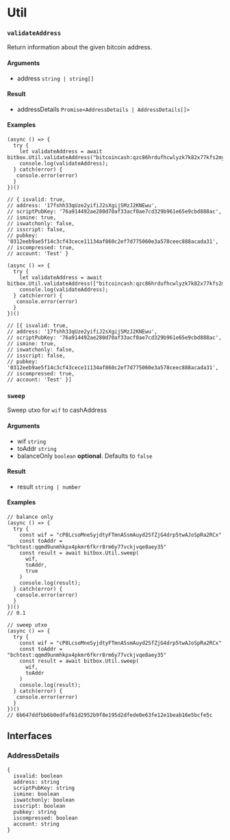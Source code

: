 # Util

### `validateAddress`

Return information about the given bitcoin address.

#### Arguments

- address `string | string[]`

#### Result

- addressDetails `Promise<AddressDetails | AddressDetails[]>`

#### Examples

    (async () => {
      try {
        let validateAddress = await bitbox.Util.validateAddress("bitcoincash:qzc86hrdufhcwlyzk7k82x77kfs2myekn57nv9cw5f");
        console.log(validateAddress);
      } catch(error) {
       console.error(error)
      }
    })()

    // { isvalid: true,
    // address: '17fshh33qUze2yifiJ2sXgijSMzJ2KNEwu',
    // scriptPubKey: '76a914492ae280d70af33acf0ae7cd329b961e65e9cbd888ac',
    // ismine: true,
    // iswatchonly: false,
    // isscript: false,
    // pubkey: '0312eeb9ae5f14c3cf43cece11134af860c2ef7d775060e3a578ceec888acada31',
    // iscompressed: true,
    // account: 'Test' }

    (async () => {
      try {
        let validateAddress = await bitbox.Util.validateAddress(["bitcoincash:qzc86hrdufhcwlyzk7k82x77kfs2myekn57nv9cw5f"]);
        console.log(validateAddress);
      } catch(error) {
       console.error(error)
      }
    })()

    // [{ isvalid: true,
    // address: '17fshh33qUze2yifiJ2sXgijSMzJ2KNEwu',
    // scriptPubKey: '76a914492ae280d70af33acf0ae7cd329b961e65e9cbd888ac',
    // ismine: true,
    // iswatchonly: false,
    // isscript: false,
    // pubkey: '0312eeb9ae5f14c3cf43cece11134af860c2ef7d775060e3a578ceec888acada31',
    // iscompressed: true,
    // account: 'Test' }]

### `sweep`

Sweep utxo for `wif` to cashAddress

#### Arguments

- wif `string`
- toAddr `string`
- balanceOnly `boolean` **optional**. Defaults to `false`

#### Result

- result `string | number`

#### Examples

    // balance only
    (async () => {
      try {
        const wif = "cP8LcsoMneSyjdtyFTmnASsmAuyd2SfZjG4drp5twAJoSpRa2RCx"
        const toAddr = "bchtest:qqmd9unmhkpx4pkmr6fkrr8rm6y77vckjvqe8aey35"
        const result = await bitbox.Util.sweep(
          wif,
          toAddr,
          true
        )
        console.log(result);
      } catch(error) {
       console.error(error)
      }
    })()
    // 0.1

    // sweep utxo
    (async () => {
      try {
        const wif = "cP8LcsoMneSyjdtyFTmnASsmAuyd2SfZjG4drp5twAJoSpRa2RCx"
        const toAddr = "bchtest:qqmd9unmhkpx4pkmr6fkrr8rm6y77vckjvqe8aey35"
        const result = await bitbox.Util.sweep(
          wif,
          toAddr
        )
        console.log(result);
      } catch(error) {
       console.error(error)
      }
    })()
    // 6b647ddfbb6b0edfaf61d2952b9f8e195d2dfede0e63fe12e1beab16e5bcfe5c

## Interfaces

### AddressDetails

    {
      isvalid: boolean
      address: string
      scriptPubKey: string
      ismine: boolean
      iswatchonly: boolean
      isscript: boolean
      pubkey: string
      iscompressed: boolean
      account: string
    }
